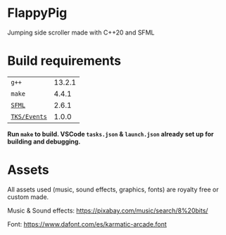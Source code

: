 # FlappyPig

Jumping side scroller made with C++20 and SFML

# Build requirements

|                               |           |
|-------------------------------|-----------|
| `g++`                         | 13.2.1    |
| `make`                        | 4.4.1     |
| [`SFML`][SFML_DOWNLOAD]       | 2.6.1     |
| [`TKS/Events`][TKS_EVENTS]    | 1.0.0     |


**Run `make` to build. VSCode `tasks.json` & `launch.json` already set up for building and debugging.**

# Assets

All assets used (music, sound effects, graphics, fonts) are royalty free or custom made.

Music & Sound effects: https://pixabay.com/music/search/8%20bits/

Font: https://www.dafont.com/es/karmatic-arcade.font


[SFML_DOWNLOAD]: https://www.sfml-dev.org/download/sfml/2.6.1/
[TKS_EVENTS]: https://github.com/TheKrystalShip/Events
